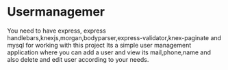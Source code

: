 # Usermanagemer
You need to have express, express handlebars,knexjs,morgan,bodyparser,express-validator,knex-paginate and mysql for working with this project
Its a simple user management application where you can add a user and view its mail,phone,name and also delete and edit user according to your needs.
